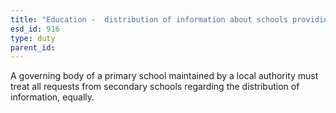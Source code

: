 ```yaml
---
title: "Education -  distribution of information about schools providing secondary education"
esd_id: 916
type: duty
parent_id:  
---
```


A governing body of a primary school maintained by a local authority must treat all requests from secondary schools regarding the distribution of information, equally.

